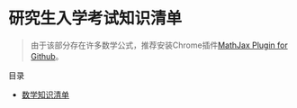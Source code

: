 # 研究生入学考试知识清单

>  由于该部分存在许多数学公式，推荐安装Chrome插件[MathJax Plugin for Github](https://chrome.google.com/webstore/detail/mathjax-plugin-for-github/ioemnmodlmafdkllaclgeombjnmnbima)。

目录

- [数学知识清单](mathematics-knowledge-list.md)
